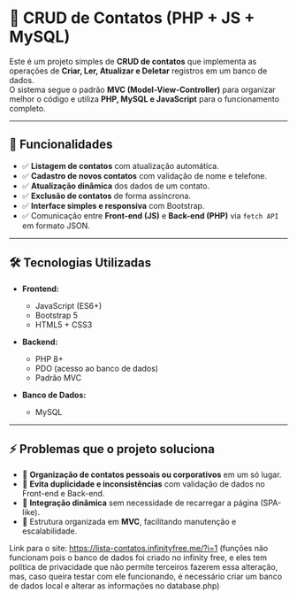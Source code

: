 # 📇 CRUD de Contatos (PHP + JS + MySQL)

Este é um projeto simples de **CRUD de contatos** que implementa as operações de **Criar, Ler, Atualizar e Deletar** registros em um banco de dados.  
O sistema segue o padrão **MVC (Model-View-Controller)** para organizar melhor o código e utiliza **PHP, MySQL e JavaScript** para o funcionamento completo.

---

## 🚀 Funcionalidades
- ✅ **Listagem de contatos** com atualização automática.  
- ✅ **Cadastro de novos contatos** com validação de nome e telefone.  
- ✅ **Atualização dinâmica** dos dados de um contato.  
- ✅ **Exclusão de contatos** de forma assíncrona.  
- ✅ **Interface simples e responsiva** com Bootstrap.  
- ✅ Comunicação entre **Front-end (JS)** e **Back-end (PHP)** via `fetch API` em formato JSON.  

---

## 🛠️ Tecnologias Utilizadas
- **Frontend:**
  - JavaScript (ES6+)
  - Bootstrap 5
  - HTML5 + CSS3  

- **Backend:**
  - PHP 8+
  - PDO (acesso ao banco de dados)
  - Padrão MVC  

- **Banco de Dados:**
  - MySQL  

---

## ⚡ Problemas que o projeto soluciona
- 📌 **Organização de contatos pessoais ou corporativos** em um só lugar.  
- 📌 **Evita duplicidade e inconsistências** com validação de dados no Front-end e Back-end.  
- 📌 **Integração dinâmica** sem necessidade de recarregar a página (SPA-like).  
- 📌 Estrutura organizada em **MVC**, facilitando manutenção e escalabilidade.  

Link para o site: https://lista-contatos.infinityfree.me/?i=1 
(funções não funcionam pois o banco de dados foi criado no infinity free, e eles tem política de privacidade que não permite terceiros fazerem essa alteração, mas, caso queira testar com ele funcionando, é necessário criar um banco de dados local e alterar as informações no database.php)
